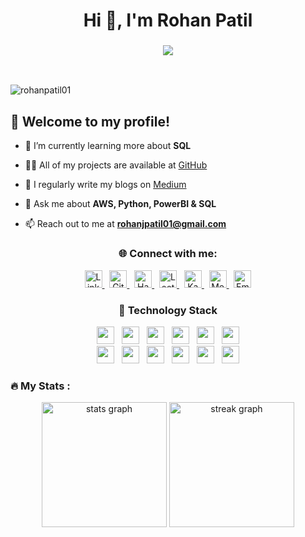 <h1 align="center">
    Hi 👋, I'm Rohan Patil
</h1>

<h3 align="center"><img src="https://readme-typing-svg.herokuapp.com/?font=Righteous&size=35&center=true&vCenter=true&width=500&height=70&duration=3000&lines=An+Aspiring+Data+Scientist;An+Aspiring+Data+Analyst;" /></h3>

<br/>

<p align="left">
  <img src="https://komarev.com/ghpvc/?username=rohanpatil01&label=Profile%20views&color=blueviolet&style=flat-square" alt="rohanpatil01" />
</p>

## 🚀 Welcome to my profile! 

- 🌱 I’m currently learning more about **SQL** 
  
- 👨‍💻 All of my projects are available at [GitHub](https://github.com/RohanPatil01)
  
- 📝 I regularly write my blogs on [Medium](https://medium.com/@rohanjpatil63)
  
- 💬 Ask me about **AWS, Python, PowerBI & SQL** 
  
- 📫 Reach out to me at **rohanjpatil01@gmail.com**

<h3 align="center">🌐 Connect with me:</h3>
<div align="center">
  <a href="https://www.linkedin.com/in/rohanpatil01/" target="_blank" rel="noopener noreferrer">
    <img height="28" src="https://img.shields.io/badge/LinkedIn-0077B5?style=flat&logo=linkedin&logoColor=white" alt="LinkedIn" />
  </a>
  &nbsp;
  <a href="https://github.com/rohanpatil01" target="_blank" rel="noopener noreferrer">
    <img height="28" src="https://img.shields.io/badge/GitHub-181717?style=flat&logo=github&logoColor=white" alt="GitHub" />
  </a>
  &nbsp;
  <a href="https://www.hackerrank.com/profile/rohanjpatil63" target="_blank" rel="noopener noreferrer">
    <img height="28" src="https://img.shields.io/badge/HackerRank-2EC866?style=flat&logo=hackerrank&logoColor=white" alt="HackerRank" />
  </a>
  &nbsp;
  <a href="https://leetcode.com/Rohanjpatil6/" target="_blank" rel="noopener noreferrer">
    <img height="28" src="https://img.shields.io/badge/LeetCode-FFA116?style=flat&logo=leetcode&logoColor=white" alt="LeetCode" />
  </a>
  &nbsp;
  <a href="https://www.kaggle.com/rohanpatil63" target="_blank" rel="noopener noreferrer">
    <img height="28" src="https://img.shields.io/badge/Kaggle-20BEFF?style=flat&logo=kaggle&logoColor=white" alt="Kaggle" />
  </a>
  &nbsp;
  <a href="https://medium.com/@rohanjpatil63" target="_blank" rel="noopener noreferrer">
    <img height="28" src="https://img.shields.io/badge/Medium-12100E?style=flat&logo=medium&logoColor=white" alt="Medium" />
  </a>
  &nbsp;
  <a href="mailto:rohanjpatil01@gmail.com" target="_blank" rel="noopener noreferrer">
    <img height="28" src="https://img.shields.io/badge/Gmail-D14836?style=flat&logo=gmail&logoColor=white" alt="Email" />
  </a>
</div>



<h3 align="center">🔭 Technology Stack</h3>


<div align="center">
    <img height="28" src="https://img.shields.io/badge/-Python-3776AB?style=flat&logo=python&logoColor=white">
    &nbsp;
    <img height="28" src="https://img.shields.io/badge/-SQL-003B57?style=flat&logo=sql&logoColor=white">
     &nbsp;
    <img height="28" src="https://img.shields.io/badge/-AWS-232F3E?style=flat&logo=amazon-aws&logoColor=white">
    &nbsp;
    <img height="28" src="https://img.shields.io/badge/-PowerBI-F2C811?style=flat&logo=powerbi&logoColor=black">
    &nbsp;
    <img height="28" src="https://img.shields.io/badge/-NumPy-013243?style=flat&logo=numpy&logoColor=white">
    &nbsp;
    <img height="28" src="https://img.shields.io/badge/-Pandas-150458?style=flat&logo=pandas&logoColor=white">
    
</div>

<div align="center">
    <img height="28" src="https://img.shields.io/badge/-Excel-217346?style=flat&logo=microsoft-excel&logoColor=white">
    &nbsp;
    <img height="28" src="https://img.shields.io/badge/-Streamlit-FF4B4B?style=flat&logo=streamlit&logoColor=white">    
    &nbsp;
    <img height="28" src="https://img.shields.io/badge/-BeautifulSoup-141414?style=flat&logo=beautifulsoup&logoColor=white">
    &nbsp;
    <img height="28" src="https://img.shields.io/badge/-Netlify-00C7B7?style=flat&logo=netlify&logoColor=white">
    &nbsp;
    <img height="28" src="https://img.shields.io/badge/-SciKitLearn-F7931E?style=flat&logo=scikit-learn&logoColor=white">
    &nbsp;
    <img height="28" src="https://img.shields.io/badge/-Git-F05032?style=flat&logo=git&logoColor=white">
</div>



<h3 align="left">🔥   My Stats :</h3>

<div align="center">
  <img src="https://github-readme-stats.vercel.app/api?username=rohanpatil01&hide_title=false&hide_rank=false&show_icons=true&include_all_commits=true&count_private=true&disable_animations=false&theme=dark&locale=en&hide_border=false&order=1" height="200" alt="stats graph"  />
  <img src="https://streak-stats.demolab.com?user=rohanpatil01&locale=en&mode=daily&theme=dark&hide_border=false&border_radius=5&order=3" height="200" alt="streak graph"  />
</div>
